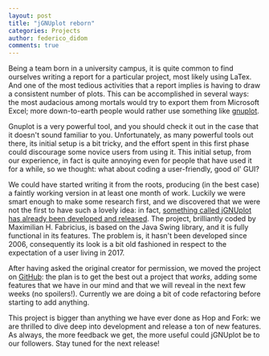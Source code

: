 ```yaml
---
layout: post
title: "jGNUplot reborn"
categories: Projects
author: federico_didom
comments: true
---
```


Being a team born in a university campus, it is quite common to find ourselves
writing a report for a particular project, most likely using LaTex.  And one of
the most tedious activities that a report implies is having to draw a consistent
number of plots. This can be accomplished in several ways: the most audacious
among mortals would try to export them from Microsoft Excel; more down-to-earth
people would rather use something like [gnuplot](www.gnuplot.info).

Gnuplot is a very powerful tool, and you should check it out in the case that it
doesn't sound familiar to you.  Unfortunately, as many powerful tools out there,
its initial setup is a bit tricky, and the effort spent in this first phase
could discourage some novice users from using it.  This initial setup, from our
experience, in fact is quite annoying even for people that have used it for a
while, so we thought: what about coding a user-friendly, good ol' GUI?

We could have started writing it from the roots, producing (in the best case)
a faintly working version in at least one month of work.  Luckily we were smart
enough to make some research first, and we discovered that we were not the first
to have such a lovely idea: in fact, [something called jGNUplot has already been
developed and released](http://jgp.sourceforge.net/).  The project, brilliantly
coded by Maximilian H. Fabricius, is based on the Java Swing library, and it is
fully functional in its features.  The problem is, it hasn't been developed
since 2006, consequently its look is a bit old fashioned in respect to the
expectation of a user living in 2017.

After having asked the original creator for permission, we moved the project on
[GitHub](https://github.com/hopandfork/jgnuplot): the plan is to get the best
out a project that *works*, adding some features that we have in our mind and
that we will reveal in the next few weeks (no spoilers!).  Currently we are
doing a bit of code refactoring before starting to add anything.

This project is bigger than anything we have ever done as Hop and Fork: we are
thrilled to dive deep into development and release a ton of new features. As
always, the more feedback we get, the more useful could jGNUplot be to our
followers. Stay tuned for the next release!
